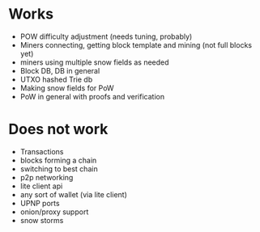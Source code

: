# Works

* POW difficulty adjustment (needs tuning, probably)
* Miners connecting, getting block template and mining (not full blocks yet)
* miners using multiple snow fields as needed
* Block DB, DB in general
* UTXO hashed Trie db
* Making snow fields for PoW
* PoW in general with proofs and verification


# Does not work

* Transactions
* blocks forming a chain
* switching to best chain
* p2p networking
* lite client api
* any sort of wallet (via lite client)
* UPNP ports
* onion/proxy support
* snow storms



